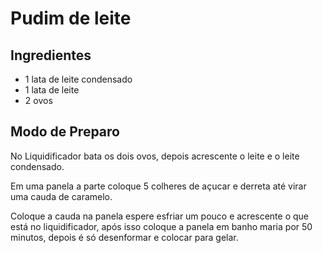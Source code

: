 # **Pudim de leite** 

## **Ingredientes**

* 1 lata de leite condensado
* 1 lata de leite
* 2 ovos

## **Modo de Preparo**
No Liquidificador bata os dois ovos, depois acrescente o leite e o leite condensado.

Em uma panela a parte coloque 5 colheres de açucar e derreta até virar uma cauda de caramelo.

Coloque a cauda na panela espere esfriar um pouco e acrescente o que está no liquidificador, após isso coloque a panela em banho maria por 50 minutos, depois é só desenformar e colocar para gelar.